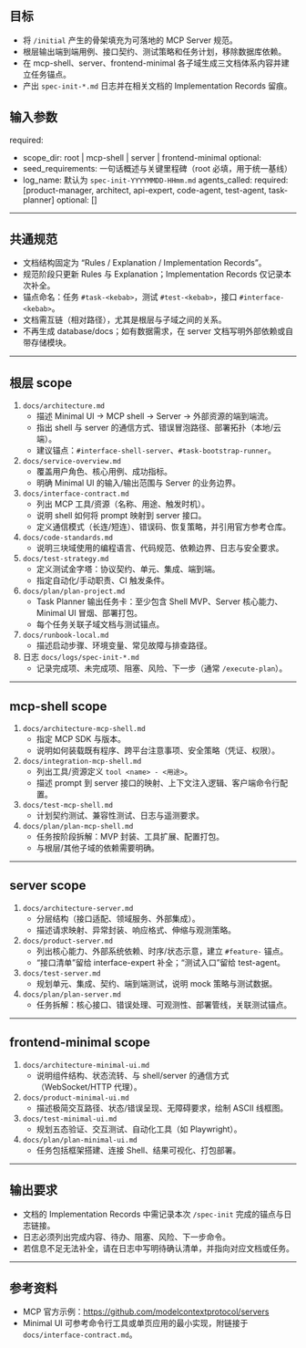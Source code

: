 ﻿---
name: spec-init
description: "规范补全命令 | 为 MCP Server 项目补齐服务概览、接口契约、三子域的规则与计划，生成可执行的任务锚点"
allowed-tools:
  - Task(architect)
  - Task(api-expert)
  - Task(code-agent)
  - Task(product-manager)
  - Task(test-agent)
  - Task(task-planner)
  - Read
  - Write
  - Edit(*)
  - Grep(*)
---

## 目标

- 将 `/initial` 产生的骨架填充为可落地的 MCP Server 规范。
- 根层输出端到端用例、接口契约、测试策略和任务计划，移除数据库依赖。
- 在 mcp-shell、server、frontend-minimal 各子域生成三文档体系内容并建立任务锚点。
- 产出 `spec-init-*.md` 日志并在相关文档的 Implementation Records 留痕。

## 输入参数

required:
- scope_dir: root | mcp-shell | server | frontend-minimal
optional:
- seed_requirements: 一句话概述与关键里程碑（root 必填，用于统一基线）
- log_name: 默认为 `spec-init-YYYYMMDD-HHmm.md`
agents_called:
required: [product-manager, architect, api-expert, code-agent, test-agent, task-planner]
optional: []

---

## 共通规范

- 文档结构固定为 “Rules / Explanation / Implementation Records”。
- 规范阶段只更新 Rules 与 Explanation；Implementation Records 仅记录本次补全。
- 锚点命名：任务 `#task-<kebab>`，测试 `#test-<kebab>`，接口 `#interface-<kebab>`。
- 文档需互链（相对路径），尤其是根层与子域之间的关系。
- 不再生成 database/docs；如有数据需求，在 server 文档写明外部依赖或自带存储模块。

---

## 根层 scope

1. `docs/architecture.md`
   - 描述 Minimal UI → MCP shell → Server → 外部资源的端到端流。
   - 指出 shell 与 server 的通信方式、错误冒泡路径、部署拓扑（本地/云端）。
   - 建议锚点：`#interface-shell-server`、`#task-bootstrap-runner`。
2. `docs/service-overview.md`
   - 覆盖用户角色、核心用例、成功指标。
   - 明确 Minimal UI 的输入/输出范围与 Server 的业务边界。
3. `docs/interface-contract.md`
   - 列出 MCP 工具/资源（名称、用途、触发时机）。
   - 说明 shell 如何将 prompt 映射到 server 接口。
   - 定义通信模式（长连/短连）、错误码、恢复策略，并引用官方参考仓库。
4. `docs/code-standards.md`
   - 说明三块域使用的编程语言、代码规范、依赖边界、日志与安全要求。
5. `docs/test-strategy.md`
   - 定义测试金字塔：协议契约、单元、集成、端到端。
   - 指定自动化/手动职责、CI 触发条件。
6. `docs/plan/plan-project.md`
   - Task Planner 输出任务卡：至少包含 Shell MVP、Server 核心能力、Minimal UI 冒烟、部署打包。
   - 每个任务关联子域文档与测试锚点。
7. `docs/runbook-local.md`
   - 描述启动步骤、环境变量、常见故障与排查路径。
8. 日志 `docs/logs/spec-init-*.md`
   - 记录完成项、未完成项、阻塞、风险、下一步（通常 `/execute-plan`）。

---

## mcp-shell scope

1. `docs/architecture-mcp-shell.md`
   - 指定 MCP SDK 与版本。
   - 说明如何装载既有程序、跨平台注意事项、安全策略（凭证、权限）。
2. `docs/integration-mcp-shell.md`
   - 列出工具/资源定义 `tool <name> - <用途>`。
   - 描述 prompt 到 server 接口的映射、上下文注入逻辑、客户端命令行配置。
3. `docs/test-mcp-shell.md`
   - 计划契约测试、兼容性测试、日志与遥测要求。
4. `docs/plan/plan-mcp-shell.md`
   - 任务按阶段拆解：MVP 封装、工具扩展、配置打包。
   - 与根层/其他子域的依赖需要明确。

---

## server scope

1. `docs/architecture-server.md`
   - 分层结构（接口适配、领域服务、外部集成）。
   - 描述请求映射、异常封装、响应格式、伸缩与观测策略。
2. `docs/product-server.md`
   - 列出核心能力、外部系统依赖、时序/状态示意，建立 `#feature-` 锚点。
   - “接口清单”留给 interface-expert 补全；“测试入口”留给 test-agent。
3. `docs/test-server.md`
   - 规划单元、集成、契约、端到端测试，说明 mock 策略与测试数据。
4. `docs/plan/plan-server.md`
   - 任务拆解：核心接口、错误处理、可观测性、部署管线，关联测试锚点。

---

## frontend-minimal scope

1. `docs/architecture-minimal-ui.md`
   - 说明组件结构、状态流转、与 shell/server 的通信方式（WebSocket/HTTP 代理）。
2. `docs/product-minimal-ui.md`
   - 描述极简交互路径、状态/错误呈现、无障碍要求，绘制 ASCII 线框图。
3. `docs/test-minimal-ui.md`
   - 规划五态验证、交互测试、自动化工具（如 Playwright）。
4. `docs/plan/plan-minimal-ui.md`
   - 任务包括框架搭建、连接 Shell、结果可视化、打包部署。

---

## 输出要求

- 文档的 Implementation Records 中需记录本次 `/spec-init` 完成的锚点与日志链接。
- 日志必须列出完成内容、待办、阻塞、风险、下一步命令。
- 若信息不足无法补全，请在日志中写明待确认清单，并指向对应文档或任务。

---

## 参考资料

- MCP 官方示例：<https://github.com/modelcontextprotocol/servers>
- Minimal UI 可参考命令行工具或单页应用的最小实现，附链接于 `docs/interface-contract.md`。
